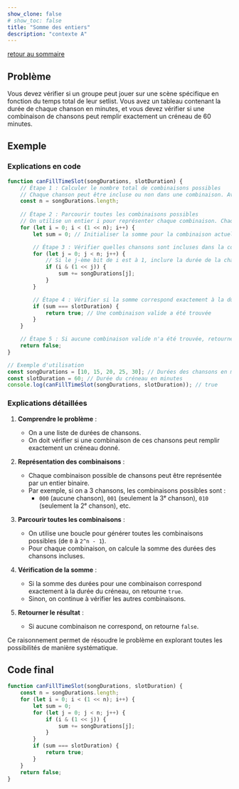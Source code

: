 ```yaml
---
show_clone: false
# show_toc: false
title: "Somme des entiers"
description: "contexte A"
---
```


[retour au sommaire](../#le-top-3-des-algos-dentretien)  

## Problème
Vous devez vérifier si un groupe peut jouer sur une scène spécifique en fonction du temps total de leur setlist. Vous avez un tableau contenant la durée de chaque chanson en minutes, et vous devez vérifier si une combinaison de chansons peut remplir exactement un créneau de 60 minutes.

## Exemple
### Explications en code
```js
function canFillTimeSlot(songDurations, slotDuration) {
    // Étape 1 : Calculer le nombre total de combinaisons possibles
    // Chaque chanson peut être incluse ou non dans une combinaison. Avec n chansons, il y a 2^n combinaisons possibles.
    const n = songDurations.length;
    
    // Étape 2 : Parcourir toutes les combinaisons possibles
    // On utilise un entier i pour représenter chaque combinaison. Chaque bit de i indique si une chanson est incluse (1) ou non (0).
    for (let i = 0; i < (1 << n); i++) {
        let sum = 0; // Initialiser la somme pour la combinaison actuelle

        // Étape 3 : Vérifier quelles chansons sont incluses dans la combinaison actuelle
        for (let j = 0; j < n; j++) {
            // Si le j-ème bit de i est à 1, inclure la durée de la chanson j dans la somme
            if (i & (1 << j)) {
                sum += songDurations[j];
            }
        }

        // Étape 4 : Vérifier si la somme correspond exactement à la durée du créneau
        if (sum === slotDuration) {
            return true; // Une combinaison valide a été trouvée
        }
    }

    // Étape 5 : Si aucune combinaison valide n'a été trouvée, retourner false
    return false;
}

// Exemple d'utilisation
const songDurations = [10, 15, 20, 25, 30]; // Durées des chansons en minutes
const slotDuration = 60; // Durée du créneau en minutes
console.log(canFillTimeSlot(songDurations, slotDuration)); // true
```

### Explications détaillées
1. **Comprendre le problème** :
   - On a une liste de durées de chansons.
   - On doit vérifier si une combinaison de ces chansons peut remplir exactement un créneau donné.

2. **Représentation des combinaisons** :
   - Chaque combinaison possible de chansons peut être représentée par un entier binaire.
   - Par exemple, si on a 3 chansons, les combinaisons possibles sont :
     - `000` (aucune chanson), `001` (seulement la 3ᵉ chanson), `010` (seulement la 2ᵉ chanson), etc.

3. **Parcourir toutes les combinaisons** :
   - On utilise une boucle pour générer toutes les combinaisons possibles (de `0` à `2^n - 1`).
   - Pour chaque combinaison, on calcule la somme des durées des chansons incluses.

4. **Vérification de la somme** :
   - Si la somme des durées pour une combinaison correspond exactement à la durée du créneau, on retourne `true`.
   - Sinon, on continue à vérifier les autres combinaisons.

5. **Retourner le résultat** :
   - Si aucune combinaison ne correspond, on retourne `false`.

Ce raisonnement permet de résoudre le problème en explorant toutes les possibilités de manière systématique.

## Code final
```js
function canFillTimeSlot(songDurations, slotDuration) {
    const n = songDurations.length;
    for (let i = 0; i < (1 << n); i++) {
        let sum = 0;
        for (let j = 0; j < n; j++) {
            if (i & (1 << j)) {
                sum += songDurations[j];
            }
        }
        if (sum === slotDuration) {
            return true;
        }
    }
    return false;
}
```